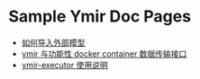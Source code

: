 # Sample Ymir Doc Pages

- [如何导入外部模型](import-extra-models.md)
- [ymir 与功能性 docker container 数据传输接口](ymir-cmd-container.md)
- [ymir-executor 使用说明](ymir-dataset-zh-CN.md)
